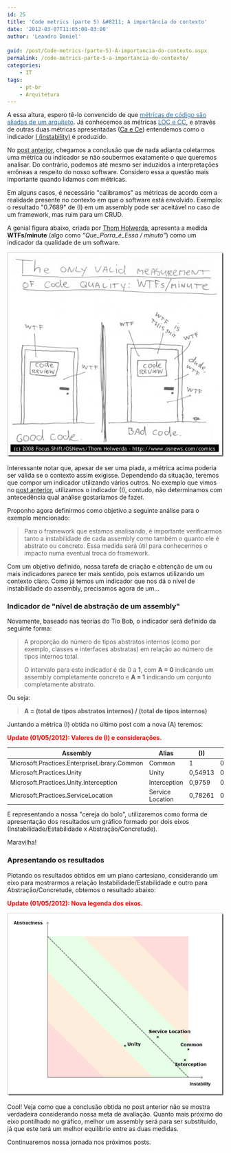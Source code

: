 ```yaml
---
id: 25
title: 'Code metrics (parte 5) &#8211; A importância do contexto'
date: '2012-03-07T11:05:00-03:00'
author: 'Leandro Daniel'

guid: /post/Code-metrics-(parte-5)-A-importancia-do-contexto.aspx
permalink: /code-metrics-parte-5-a-importancia-do-contexto/
categories:
    - IT
tags:
    - pt-br
    - Arquitetura
---
```


A essa altura, espero tê-lo convencido de que [<span style="color: #2970a6">métricas de código são aliadas de um arquiteto</span>](http://leandrodaniel.com/Code-metrics-(parte-1)-Um-aliado-do-arquiteto). Já conhecemos as métricas [<span style="color: #2970a6">LOC e CC</span>](http://leandrodaniel.com/Code-metrics-(parte-2)-Conhecendo-algumas-metricas), e através de outras duas métricas apresentadas ([Ca e Ce](http://leandrodaniel.com/Code-metrics-(parte-3)-Medindo-acoplamento)) entendemos como o indicador [I (instability)](http://leandrodaniel.com/Code-metrics-(parte-4)-Medindo-Qualidade) é produzido.

No [post anterior](http://leandrodaniel.com/Code-metrics-(parte-4)-Medindo-Qualidade), chegamos a conclusão que de nada adianta coletarmos uma métrica ou indicador se não soubermos exatamente o que queremos analisar. Do contrário, podemos até mesmo ser induzidos a interpretações errôneas a respeito do nosso software. Considero essa a questão mais importante quando lidamos com métricas.

Em alguns casos, é necessário "calibramos" as métricas de acordo com a realidade presente no contexto em que o software está envolvido. Exemplo: o resultado "0.7689" de (I) em um assembly pode ser aceitável no caso de um framework, mas ruim para um CRUD.

A genial figura abaixo, criada por [Thom Holwerda](http://www.osnews.com/user/uid:5/), apresenta a medida **WTFs/minute** (algo como *“Que\_Porra\_é\_Essa / minuto”*) como um indicador da qualidade de um software.

[![wtfm](/assets/pics/wtfm.jpg "wtfm")](http://www.osnews.com/story/19266/WTFs_m)

Interessante notar que, apesar de ser uma piada, a métrica acima poderia ser válida se o contexto assim exigisse. Dependendo da situação, teremos que compor um indicador utilizando vários outros. No exemplo que vimos no [post anterior](http://leandrodaniel.com/Code-metrics-(parte-4)-Medindo-Qualidade), utilizamos o indicador (I), contudo, não determinamos com antecedência qual análise gostaríamos de fazer.

Proponho agora definirmos como objetivo a seguinte análise para o exemplo mencionado:

> Para o framework que estamos analisando, é importante verificarmos tanto a instabilidade de cada assembly como também o quanto ele é abstrato ou concreto. Essa medida será útil para conhecermos o impacto numa eventual troca do framework.

Com um objetivo definido, nossa tarefa de criação e obtenção de um ou mais indicadores parece ter mais sentido, pois estamos utilizando um contexto claro. Como já temos um indicador que nos dá o nível de instabilidade do assembly, precisamos agora de um…

### Indicador de "nível de abstração de um assembly"

Novamente, baseado nas teorias do Tio Bob, o indicador será definido da seguinte forma:

> A proporção do número de tipos abstratos internos (como por exemplo, classes e interfaces abstratas) em relação ao número de tipos internos total.
> 
> O intervalo para este indicador é de 0 a **1**, com **A = 0** indicando um assembly completamente concreto e **A = 1** indicando um conjunto completamente abstrato.

Ou seja:

> **A = (total de tipos abstratos internos) / (total de tipos internos)**

Juntando a métrica (I) obtida no último post com a nova (A) teremos:

<font color="#ff0000">**Update (01/05/2012): Valores de (I) e considerações.**</font>

| **Assembly** | **Alias** | **(I)** | **(A)** |
|---|---|---|---|
| Microsoft.Practices.EnterpriseLibrary.Common | Common | 1 | 0,19776 |
| Microsoft.Practices.Unity | Unity | 0,54913 | 0,2234 |
| Microsoft.Practices.Unity.Interception | Interception | 0,9759 | 0,11245 |
| Microsoft.Practices.ServiceLocation | Service Location | 0,78261 | 0,28571 |

E representando a nossa "cereja do bolo", utilizaremos como forma de apresentação dos resultados um gráfico formado por dois eixos (Instabilidade/Estabilidade x Abstração/Concretude).

Maravilha!

### Apresentando os resultados

Plotando os resultados obtidos em um plano cartesiano, considerando um eixo para mostrarmos a relação Instabilidade/Estabilidade e outro para Abstração/Concretude, obtemos o resultado abaixo:

<font color="#ff0000">**Update (01/05/2012): Nova legenda dos eixos.**</font>

[![image](/assets/pics/image_thumb_1.png "image")](/assets/pics/image_1.png)

Cool! Veja como que a conclusão obtida no post anterior não se mostra verdadeira considerando nossa meta de avaliação. Quanto mais próximo do eixo pontilhado no gráfico, melhor um assembly será para ser substituído, já que este terá um melhor equilíbrio entre as duas medidas.

Continuaremos nossa jornada nos próximos posts.

